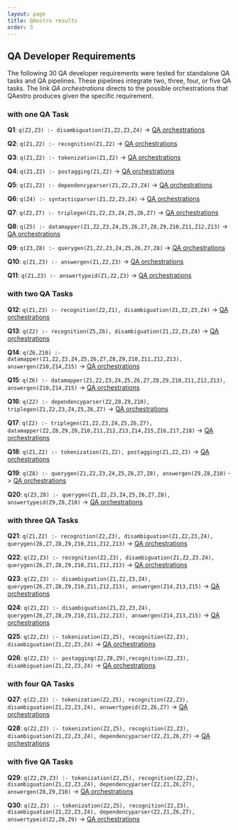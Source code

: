 ```yaml
---
layout: page
title: QAestro results
order: 3
---
```




## QA Developer Requirements
The following 30 QA developer requirements were tested for standalone QA tasks and QA pipelines.
These pipelines integrate two, three, four, or five QA tasks. The link _QA orchestrations_ directs to the possible orchestrations that QAestro produces given the specific requirement.

### with one QA Task

__Q1__: `q(Z2,Z3) :- disambiguation(Z1,Z2,Z3,Z4)` -> [QA orchestrations](https://github.com/WDAqua/QAestro/blob/master/qa/output/output_1.txt)

__Q2__: `q(Z1,Z2) :- recognition(Z1,Z2)` -> [QA orchestrations](https://github.com/WDAqua/QAestro/blob/master/qa/output/output_2.txt)

__Q3__: `q(Z1,Z2) :- tokenization(Z1,Z2)` -> [QA orchestrations](https://github.com/WDAqua/QAestro/blob/master/qa/output/output_3.txt)

__Q4__: `q(Z1,Z2) :- postagging(Z1,Z2)` -> [QA orchestrations](https://github.com/WDAqua/QAestro/blob/master/qa/output/output_4.txt)

__Q5__: `q(Z1,Z2) :- dependencyparser(Z1,Z2,Z3,Z4)` -> [QA orchestrations](https://github.com/WDAqua/QAestro/blob/master/qa/output/output_5.txt)

__Q6__: `q(Z4) :- syntacticparser(Z1,Z2,Z3,Z4)` -> [QA orchestrations](https://github.com/WDAqua/QAestro/blob/master/qa/output/output_6.txt)

__Q7__: `q(Z2,Z7) :- triplegen(Z1,Z2,Z3,Z4,Z5,Z6,Z7)` -> [QA orchestrations](https://github.com/WDAqua/QAestro/blob/master/qa/output/output_7.txt)

__Q8__: `q(Z5) :- datamapper(Z1,Z2,Z3,Z4,Z5,Z6,Z7,Z8,Z9,Z10,Z11,Z12,Z13)` -> [QA orchestrations](https://github.com/WDAqua/QAestro/blob/master/qa/output/output_8.txt)

__Q9__: `q(Z3,Z8) :- querygen(Z1,Z2,Z3,Z4,Z5,Z6,Z7,Z8)` -> [QA orchestrations](https://github.com/WDAqua/QAestro/blob/master/qa/output/output_9.txt)

__Q10__: `q(Z1,Z3) :- answergen(Z1,Z2,Z3)` -> [QA orchestrations](https://github.com/WDAqua/QAestro/blob/master/qa/output/output_10.txt)

__Q11__: `q(Z1,Z3) :- answertypeid(Z1,Z2,Z3)` -> [QA orchestrations](https://github.com/WDAqua/QAestro/blob/master/qa/output/output_11.txt)

### with two QA Tasks
__Q12__: `q(Z1,Z3) :- recognition(Z2,Z1), disambiguation(Z1,Z2,Z3,Z4)` -> [QA orchestrations](https://github.com/WDAqua/QAestro/blob/master/qa/output/output_12.txt)

__Q13__: `q(Z2) :- recognition(Z5,Z6), disambiguation(Z1,Z2,Z3,Z4)` -> [QA orchestrations](https://github.com/WDAqua/QAestro/blob/master/qa/output/output_13.txt)

__Q14__: `q(Z6,Z10) :- datamapper(Z1,Z2,Z3,Z4,Z5,Z6,Z7,Z8,Z9,Z10,Z11,Z12,Z13), answergen(Z10,Z14,Z15)` -> [QA orchestrations](https://github.com/WDAqua/QAestro/blob/master/qa/output/output_14.txt)

__Q15__: `q(Z6) :- datamapper(Z1,Z2,Z3,Z4,Z5,Z6,Z7,Z8,Z9,Z10,Z11,Z12,Z13), answergen(Z10,Z14,Z15)` -> [QA orchestrations](https://github.com/WDAqua/QAestro/blob/master/qa/output/output_15.txt)

__Q16__: `q(Z2) :- dependencyparser(Z2,Z8,Z9,Z10), triplegen(Z1,Z2,Z3,Z4,Z5,Z6,Z7)` -> [QA orchestrations](https://github.com/WDAqua/QAestro/blob/master/qa/output/output_16.txt)

__Q17__: `q(Z2) :- triplegen(Z1,Z2,Z3,Z4,Z5,Z6,Z7), datamapper(Z2,Z8,Z9,Z0,Z10,Z11,Z12,Z13,Z14,Z15,Z16,Z17,Z18)` -> [QA orchestrations](https://github.com/WDAqua/QAestro/blob/master/qa/output/output_17.txt)

__Q18__: `q(Z1,Z2) :- tokenization(Z1,Z2), postagging(Z1,Z2,Z3)` -> [QA orchestrations](https://github.com/WDAqua/QAestro/blob/master/qa/output/output_18.txt)

__Q19__: `q(Z8) :- querygen(Z1,Z2,Z3,Z4,Z5,Z6,Z7,Z8), answergen(Z9,Z8,Z10)` -> [QA orchestrations](https://github.com/WDAqua/QAestro/blob/master/qa/output/output_19.txt)

__Q20__: `q(Z3,Z8) :- querygen(Z1,Z2,Z3,Z4,Z5,Z6,Z7,Z8), answertypeid(Z9,Z8,Z10)` -> [QA orchestrations](https://github.com/WDAqua/QAestro/blob/master/qa/output/output_20.txt)

### with three QA Tasks
__Q21__: `q(Z1,Z2) :- recognition(Z2,Z3), disambiguation(Z1,Z2,Z3,Z4), querygen(Z6,Z7,Z8,Z9,Z10,Z11,Z12,Z13)` -> [QA orchestrations](https://github.com/WDAqua/QAestro/blob/master/qa/output/output_21.txt)

__Q22__: `q(Z2,Z3) :- recognition(Z2,Z3), disambiguation(Z1,Z2,Z3,Z4), querygen(Z6,Z7,Z8,Z9,Z10,Z11,Z12,Z13)` -> [QA orchestrations](https://github.com/WDAqua/QAestro/blob/master/qa/output/output_22.txt)

__Q23__: `q(Z2,Z3) :- disambiguation(Z1,Z2,Z3,Z4), querygen(Z6,Z7,Z8,Z9,Z10,Z11,Z12,Z13), answergen(Z14,Z13,Z15)` -> [QA orchestrations](https://github.com/WDAqua/QAestro/blob/master/qa/output/output_23.txt)

__Q24__: `q(Z1,Z2) :- disambiguation(Z1,Z2,Z3,Z4), querygen(Z6,Z7,Z8,Z9,Z10,Z11,Z12,Z13), answergen(Z14,Z13,Z15)` -> [QA orchestrations](https://github.com/WDAqua/QAestro/blob/master/qa/output/output_24.txt)

__Q25__: `q(Z2,Z3) :- tokenization(Z2,Z5), recognition(Z2,Z3), disambiguation(Z1,Z2,Z3,Z4)` -> [QA orchestrations](https://github.com/WDAqua/QAestro/blob/master/qa/output/output_25.txt)

__Q26__: `q(Z2,Z3) :- postagging(Z2,Z8,Z9),recognition(Z2,Z3), disambiguation(Z1,Z2,Z3,Z4)` -> [QA orchestrations](https://github.com/WDAqua/QAestro/blob/master/qa/output/output_26.txt)

### with four QA Tasks
__Q27__: `q(Z2,Z3) :- tokenization(Z2,Z5), recognition(Z2,Z3), disambiguation(Z1,Z2,Z3,Z4), answertypeid(Z2,Z6,Z7)` -> [QA orchestrations](https://github.com/WDAqua/QAestro/blob/master/qa/output/output_27.txt)

__Q28__: `q(Z2,Z3) :- tokenization(Z2,Z5), recognition(Z2,Z3), disambiguation(Z1,Z2,Z3,Z4), dependencyparser(Z2,Z1,Z6,Z7)` -> [QA orchestrations](https://github.com/WDAqua/QAestro/blob/master/qa/output/output_28.txt)

### with five QA Tasks
__Q29__: `q(Z2,Z9,Z3) :- tokenization(Z2,Z5), recognition(Z2,Z3), disambiguation(Z1,Z2,Z3,Z4), dependencyparser(Z2,Z1,Z6,Z7), answergen(Z8,Z9,Z10)` -> [QA orchestrations](https://github.com/WDAqua/QAestro/blob/master/qa/output/output_29.txt)

__Q30__: `q(Z2,Z3) :- tokenization(Z2,Z5), recognition(Z2,Z3), disambiguation(Z1,Z2,Z3,Z4), dependencyparser(Z2,Z1,Z6,Z7), answertypeid(Z2,Z8,Z9)` -> [QA orchestrations](https://github.com/WDAqua/QAestro/blob/master/qa/output/output_30.txt)
